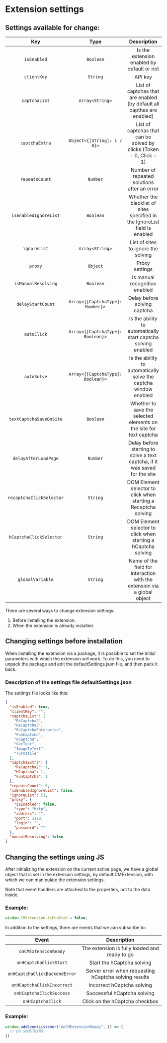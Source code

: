 ﻿---
sidebar_position: 4
---


# Extension settings

## Settings available for change:

|**Key**|**Type**|**Description**|
| :-: | :-: | :-: |
|`isEnabled`|`Boolean`|Is the extension enabled by default or not|
|`clientKey`|`String`|API key|
|`captchaList`|`Array<String>`|List of captchas that are enabled (by default all capthas are enabled)|
|`captchaExtra`|`Object<{[String]: 1 / 0}>`|List of captchas that can be solved by clicks (Token - 0, Click - 1)|
|`repeatsCount`|`Number`|Number of repeated solutions after an error|
|`isEnabledIgnoreList`|`Boolean`|Whether the blacklist of sites specified in the IgnoreList field is enabled|
|`ignoreList`|`Array<String>`|List of sites to ignore the solving|
|`proxy`|`Object`|Proxy settings|
|`isManualResolving`|`Boolean`|Is manual recognition enabled|
|`delayStartCount`|`Array<{[CaptchaType]: Number}>`|Delay before solving captcha|
|`autoClick`|`Array<{[CaptchaType]: Boolean}>`|Is the ability to automatically start captcha solving enabled|
|`autoSolve`|`Array<{[CaptchaType]: Boolean}>`|Is the ability to automatically solve the captcha window enabled|
|`textCaptchaSaveOnSite`|`Boolean`|Whether to save the selected elements on the site for text captcha|
|`delayAfterLoadPage`|`Number`|Delay before starting to solve a text captcha, if it was saved for the site|
|`recaptchaClickSelector`|`String`|DOM Element selector to click when starting a Recaptcha solving|
|`hCaptchaClickSelector`|`String`|DOM Element selector to click when starting a hCaptcha solving|
|`globalVariable`|`String`|Name of the field for interaction with the extension via a global object|

There are several ways to change extension settings:
1. Before installing the extension.
2. When the extension is already installed.

## Changing settings before installation

When installing the extension via a package, it is possible to set the initial parameters with which the extension will work. To do this, you need to unpack the package and edit the defaultSettings.json file, and then pack it back.

### **Description of the settings file defaultSettings.json**

The settings file looks like this:

```json title="defaultSettings.json"
{
  "isEnabled": true,
  "clientKey": "",
  "captchaList": [
    "ReCaptcha2",
    "ReCaptcha3",
    "ReCaptchaEnterprise",
    "FunCaptcha",
    "HCaptcha",
    "GeeTest",
    "ImageToText",
    "Turnstile"
  ],
  "captchaExtra": {
    "ReCaptcha2": 1,
    "HCaptcha": 1,
    "FunCaptcha": 1
  },
  "repeatsCount": 0,
  "isEnabledIgnoreList": false,
  "ignoreList": [],
  "proxy": {
    "isEnabled": false,
    "type": "http",
    "address": "",
    "port": 3128,
    "login": "",
    "password": ""
  },
  "manualResolving": false
}
```
## Changing the settings using JS

After initializing the extension on the current active page, we have a global object that is set in the extension settings, by default CMExtension, with which we can manipulate the extension settings.

Note that event handlers are attached to the properties, not to the data inside.

### **Example:**
```js
window.CMExtension.isEnabled = false;
```

In addition to the settings, there are events that we can subscribe to:

|**Event**|**Description**|
| :-: | :-: |
|`onCMExtensionReady`|The extension is fully loaded and ready to go|
|`onHCaptchaClickStart`|Start the hCaptcha solving|
|`onHCaptchaClickBackendError`|Server error when requesting hCaptcha solving results|
|`onHCaptchaClickIncorrect`|Incorrect hCaptcha solving|
|`onHCaptchaClickSuccess`|Successful hCaptcha solving|
|`onHCaptchaClick`|Click on the hCaptcha checkbox|

### **Example:**

```js
window.addEventListener("onCMExtensionReady", () => {
  // DO SOMETHING
})
```